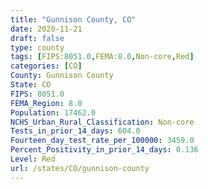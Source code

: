 ```yaml
---
title: "Gunnison County, CO"
date: 2020-11-21
draft: false
type: county
tags: [FIPS:8051.0,FEMA:8.0,Non-core,Red]
categories: [CO]
County: Gunnison County
State: CO
FIPS: 8051.0
FEMA_Region: 8.0
Population: 17462.0
NCHS_Urban_Rural_Classification: Non-core
Tests_in_prior_14_days: 604.0
Fourteen_day_test_rate_per_100000: 3459.0
Percent_Positivity_in_prior_14_days: 0.136
Level: Red
url: /states/CO/gunnison-county
---
```




